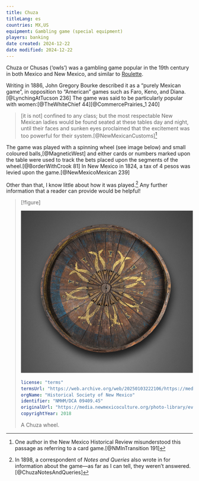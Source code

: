 ```yaml
---
title: Chuza
titleLang: es
countries: MX,US
equipment: Gambling game (special equipment)
players: banking
date created: 2024-12-22
date modified: 2024-12-22
---
```


<span lang="es" class="aka noun">Chuza</span> or <span lang="es" class="aka noun">Chusas</span> (‘owls’) was a gambling game popular in the 19th century in both Mexico and New Mexico, and similar to [Roulette](games/roulette/roulette.md).

Writing in 1886, John Gregory Bourke described it as a “purely Mexican game”, in opposition to “American” games such as Faro, Keno, and Diana.[@LynchingAtTucson 236] The game was said to be particularly popular with women:[@TheWhiteChief 44][@CommercePrairies_1 240]

> [it is not] confined to any class; but the most respectable New Mexican ladies would be found seated at these tables day and night, until their faces and sunken eyes proclaimed that the excitement was too powerful for their system.[@NewMexicanCustoms][^fn0]

[^fn0]: One author in the New Mexico Historical Review misunderstood this passage as referring to a card game.[@NMInTransition 191]

The game was played with a spinning wheel (see image below) and small coloured balls,[@MagneticWest] and either cards or numbers marked upon the table were used to track the bets placed upon the segments of the wheel.[@BorderWithCrook 81] In New Mexico in 1824, a tax of 4 pesos was levied upon the game.[@NewMexicoMexican 239]

Other than that, I know little about how it was played.[^fn1] Any further information that a reader can provide would be helpful!

[^fn1]: In 1898, a correspondent of <cite>Notes and Queries</cite> also wrote in for information about the game—as far as I can tell, they weren’t answered.[@ChuzaNotesAndQueries]

> [!figure]
>
> ![An old wooden shallow cone shaped wheel with a raised rim, and a painted design on the centre.](Chuza-9409.45-resized.jpg)
>
> ```yaml
> license: "terms"
> termsUrl: "https://web.archive.org/web/20250103222106/https://media.newmexicoculture.org/policies.php?name=terms"
> orgName: "Historical Society of New Mexico"
> identifier: "NMHM/DCA 09409.45"
> originalUrl: "https://media.newmexicoculture.org/photo-library/event/file/detail/4658/4534/19"
> copyrightYear: 2018
> ```
>
> A Chuza wheel.
